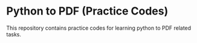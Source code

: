 # Python to PDF (Practice Codes)

This repository contains practice codes for learning python to PDF related tasks.